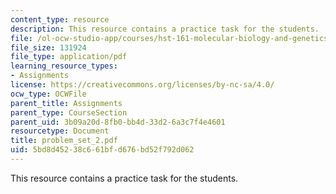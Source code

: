 ```yaml
---
content_type: resource
description: This resource contains a practice task for the students.
file: /ol-ocw-studio-app/courses/hst-161-molecular-biology-and-genetics-in-modern-medicine-fall-2007/5bd8d45238c661bfd676bd52f792d062_problem_set_2.pdf
file_size: 131924
file_type: application/pdf
learning_resource_types:
- Assignments
license: https://creativecommons.org/licenses/by-nc-sa/4.0/
ocw_type: OCWFile
parent_title: Assignments
parent_type: CourseSection
parent_uid: 3b09a20d-8fb0-bb4d-33d2-6a3c7f4e4601
resourcetype: Document
title: problem_set_2.pdf
uid: 5bd8d452-38c6-61bf-d676-bd52f792d062
---
```

This resource contains a practice task for the students.